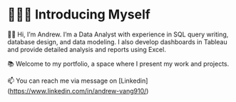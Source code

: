 # 🙋🏻‍♂️ Introducing Myself 

✋🏼 Hi, I’m Andrew. I’m a Data Analyst with experience in SQL query writing, database design, and data modeling. I also develop dashboards in Tableau and provide detailed analysis and reports using Excel.

📚 Welcome to my portfolio, a space where I present my work and projects.

📫 You can reach me via message on [Linkedin] (https://www.linkedin.com/in/andrew-vang910/)
